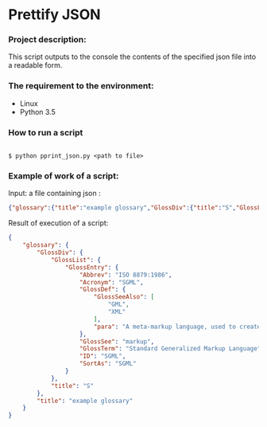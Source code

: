 # Prettify JSON

### Project description:

This script outputs to the console the contents of the specified json file into a readable form.

### The requirement to the environment:
+ Linux
+ Python 3.5

### How to run a script

```#!bash

$ python pprint_json.py <path to file>

```

### Example of work of a script:

Input: a file containing json :
```json
{"glossary":{"title":"example glossary","GlossDiv":{"title":"S","GlossList":{"GlossEntry":{"ID": "SGML","SortAs":"SGML","GlossTerm":"Standard Generalized Markup Language","Acronym":"SGML","Abbrev":"ISO 8879:1986","GlossDef":{"para":"A meta-markup language, used to create markup languages such as DocBook.","GlossSeeAlso":["GML","XML"]},"GlossSee":"markup"}}}}}
```

Result of execution of a script:
```json
{
    "glossary": {
        "GlossDiv": {
            "GlossList": {
                "GlossEntry": {
                    "Abbrev": "ISO 8879:1986", 
                    "Acronym": "SGML", 
                    "GlossDef": {
                        "GlossSeeAlso": [
                            "GML", 
                            "XML"
                        ], 
                        "para": "A meta-markup language, used to create markup languages such as DocBook."
                    }, 
                    "GlossSee": "markup", 
                    "GlossTerm": "Standard Generalized Markup Language", 
                    "ID": "SGML", 
                    "SortAs": "SGML"
                }
            }, 
            "title": "S"
        }, 
        "title": "example glossary"
    }
}

```
